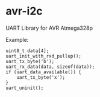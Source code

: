# avr-i2c
UART Library for AVR Atmega328p

Example:
```
uint8_t data[4];
uart_init_with_rxd_pullup();
uart_tx_byte('b');
uart_rx_data(data, sizeof(data));
if (uart_data_available()) {
    uart_tx_byte('x');
}
uart_uninit();
```
